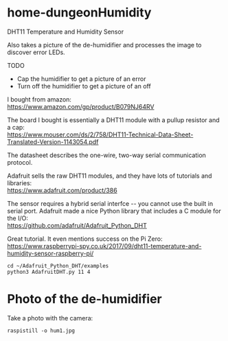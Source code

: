 # home-dungeonHumidity
DHT11 Temperature and Humidity Sensor

Also takes a picture of the de-humidifier and processes the image to discover error LEDs.

TODO
  - Cap the humidifier to get a picture of an error
  - Turn off the humidifier to get a picture of an off

I bought from amazon:<br>
https://www.amazon.com/gp/product/B079NJ64RV

The board I bought is essentially a DHT11 module with a pullup resistor and a cap:<br>
https://www.mouser.com/ds/2/758/DHT11-Technical-Data-Sheet-Translated-Version-1143054.pdf

The datasheet describes the one-wire, two-way serial communication protocol.

Adafruit sells the raw DHT11 modules, and they have lots of tutorials and libraries:<br>
https://www.adafruit.com/product/386

The sensor requires a hybrid serial interfce -- you cannot use the built in serial port.
Adafruit made a nice Python library that includes a C module for the I/O:<br>
https://github.com/adafruit/Adafruit_Python_DHT

Great tutorial. It even mentions success on the Pi Zero:<br>
https://www.raspberrypi-spy.co.uk/2017/09/dht11-temperature-and-humidity-sensor-raspberry-pi/

```
cd ~/Adafruit_Python_DHT/examples
python3 AdafruitDHT.py 11 4
```

# Photo of the de-humidifier

Take a photo with the camera:

```
raspistill -o hum1.jpg
```



